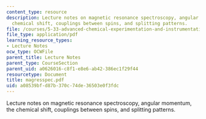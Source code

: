 ```yaml
---
content_type: resource
description: Lecture notes on magnetic resonance spectroscopy, angular momentum, the
  chemical shift, couplings between spins, and splitting patterns.
file: /courses/5-33-advanced-chemical-experimentation-and-instrumentation-fall-2007/a08539bfd87b370c74de36503e0f3fdc_magresspec.pdf
file_type: application/pdf
learning_resource_types:
- Lecture Notes
ocw_type: OCWFile
parent_title: Lecture Notes
parent_type: CourseSection
parent_uid: a0626016-c8f1-e8e6-ab42-386ec1f29f44
resourcetype: Document
title: magresspec.pdf
uid: a08539bf-d87b-370c-74de-36503e0f3fdc
---
```

Lecture notes on magnetic resonance spectroscopy, angular momentum, the chemical shift, couplings between spins, and splitting patterns.

